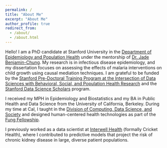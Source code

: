 ```yaml
---
permalink: /
title: "About Me"
excerpt: "About Me"
author_profile: true
redirect_from:
  - /about/
  - /about.html
---
```


Hello! I am a PhD candidate at Stanford University in the [Department of Epidemiology and Population Health](https://med.stanford.edu/epidemiology-dept.html) under the mentorship of [Dr. Jade Benjamin-Chung](https://jadebc.net/). My research is in infectious disease epidemiology, and my dissertation focuses on assessing the effects of malaria interventions on child growth using causal mediation techniques. I am grateful to be funded by the [Stanford Pre-Doctoral Training Program at the Intersection of Data Sciences with Behavioral, Social, and Population Health Research](https://obssr.od.nih.gov/news-and-events/news/director-voice/obssr-launches-training-advanced-data-and-analytics-behavioral) and the [Stanford Data Science Scholars](https://datascience.stanford.edu/programs/stanford-data-science-scholars-program) program. 

I received my MPH in Epidemiology and Biostatistics and my BA in Public Health and Data Science from the University of California, Berkeley. During my time at Cal, I taught in the [Division of Computing, Data Science, and Society](https://data.berkeley.edu/) and designed human-centered health technologies as part of the [Fung Fellowship](https://fungfellows.berkeley.edu/).

I previously worked as a data scientist at [Interwell Health](https://www.interwellhealth.com/) (formally Cricket Health), where I contributed to predictive models that project the risk of chronic kidney disease in large, diverse patient populations.  

